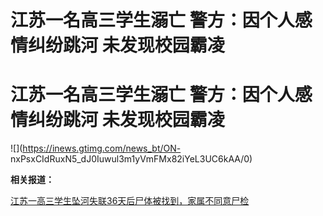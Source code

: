 # 江苏一名高三学生溺亡 警方：因个人感情纠纷跳河 未发现校园霸凌

# 江苏一名高三学生溺亡 警方：因个人感情纠纷跳河 未发现校园霸凌

![](https://inews.gtimg.com/news_bt/ON-
nxPsxCIdRuxN5_dJ0Iuwul3m1yVmFMx82iYeL3UC6kAA/0)

**相关报道：**

[江苏一高三学生坠河失联36天后尸体被找到，家属不同意尸检](https://news.qq.com/rain/a/20240114A04XPD00)

